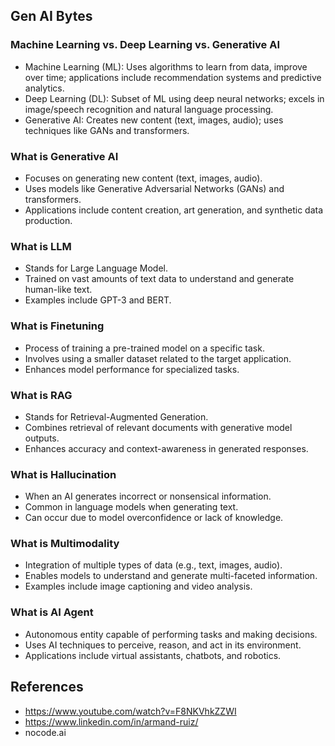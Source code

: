 ## Gen AI Bytes
### Machine Learning vs. Deep Learning vs. Generative AI
- Machine Learning (ML): Uses algorithms to learn from data, improve over time; applications include recommendation systems and predictive analytics.
- Deep Learning (DL): Subset of ML using deep neural networks; excels in image/speech recognition and natural language processing.
- Generative AI: Creates new content (text, images, audio); uses techniques like GANs and transformers.

### What is Generative AI
- Focuses on generating new content (text, images, audio).
- Uses models like Generative Adversarial Networks (GANs) and transformers.
- Applications include content creation, art generation, and synthetic data production.

### What is LLM
- Stands for Large Language Model.
- Trained on vast amounts of text data to understand and generate human-like text.
- Examples include GPT-3 and BERT.

### What is Finetuning
- Process of training a pre-trained model on a specific task.
- Involves using a smaller dataset related to the target application.
- Enhances model performance for specialized tasks.

### What is RAG
- Stands for Retrieval-Augmented Generation.
- Combines retrieval of relevant documents with generative model outputs.
- Enhances accuracy and context-awareness in generated responses.

### What is Hallucination
- When an AI generates incorrect or nonsensical information.
- Common in language models when generating text.
- Can occur due to model overconfidence or lack of knowledge.

### What is Multimodality
- Integration of multiple types of data (e.g., text, images, audio).
- Enables models to understand and generate multi-faceted information.
- Examples include image captioning and video analysis.

### What is AI Agent
- Autonomous entity capable of performing tasks and making decisions.
- Uses AI techniques to perceive, reason, and act in its environment.
- Applications include virtual assistants, chatbots, and robotics.

## References
* https://www.youtube.com/watch?v=F8NKVhkZZWI
* https://www.linkedin.com/in/armand-ruiz/
* nocode.ai
